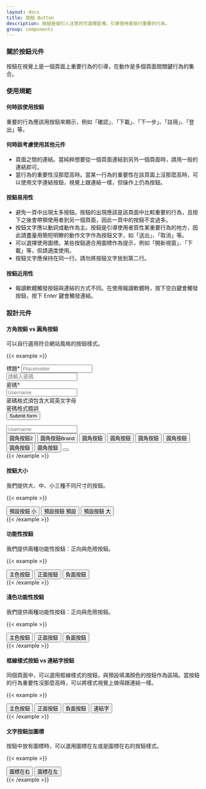 ```yaml
---
layout: docs
title: 按鈕 Button
description: 按鈕是個引人注意的可選擇區塊，引導使用者執行重要的行為。
group: components
---
```


### 關於按鈕元件

按鈕在視覺上是一個頁面上重要行為的引導，在動作是多個頁面間關鍵行為的集合。

### 使用規範

#### 何時該使用按鈕

重要的行為應該用按鈕來顯示，例如「確認」、「下載」、「下一步」、「註冊」、「登出」等。

#### 何時該考慮使用其他元件
- 頁面之間的連結。當純粹想要從一個頁面連結到另外一個頁面時，請用一般的連結即可。
- 當行為的重要性沒那麼高時。當某一行為的重要性在該頁面上沒那麼高時，可以使用文字連結按鈕，視覺上跟連結一樣，但操作上仍為按鈕。

#### 按鈕易用性
- 避免一頁中出現太多按鈕。按鈕的出現應該是該頁面中比較重要的行為，且按下之後會帶領使用者到另一個頁面，因此一頁中的按鈕不宜過多。
- 按鈕文字應以動詞或動作為主。按鈕是引導使用者質性某重要行為的地方，因此請盡量用簡短明瞭的動作文字作為按鈕文字，如「送出」、「取消」等。
- 可以選擇使用圖標。某些按鈕適合用圖標作為提示，例如「開新視窗」、「下載」等，但請適度使用。
- 按鈕文字應保持在同一行。請勿將按鈕文字放到第二行。

#### 按鈕近用性
- 報讀軟體觸發按鈕與連結的方式不同。在使用報讀軟體時，按下空白鍵會觸發按鈕，按下 Enter 鍵會觸發連結。

### 設計元件

#### 方角按鈕 vs 圓角按鈕

可以自行選用符合網站風格的按鈕樣式。

{{< example >}}
<div class="mb-3">
  <label for="exampleFormControlInput1" class="form-label">標題<span class="required">*</span></label>
  <input type="text" class="form-control" id="exampleFormControlInput1" placeholder="Placeholder">
</div>

<div class="input-group input-group-icon">
  <i class="input-group-prepend-icon bi bi-key-fill"></i>
  <input type="text" class="form-control form-control" id="Input2" placeholder="請輸入密碼" aria-label="Input2" aria-describedby="Input2">
</div>

<form class="needs-validation" novalidate>
  <label for="password" class="form-label form-label-sm">密碼<span class="required">*</span></label>
  <div class="input-group input-group-icon mb-3 has-validation">
    <i class="input-group-prepend-icon input-group-prepend-icon-lg bi bi-key-fill"></i>
    <input type="text" class="form-control form-control-lg" id="password" placeholder="Username" aria-label="password" aria-describedby="basic-addon1" required>
    <i class="input-group-append-icon bi bi-key-fill"></i>
    <div class="input-hint">密碼格式須包含大寫英文字母</div>
    <div class="invalid-feedback">
      <i class="bi bi-slash-circle icon"></i>密碼格式錯誤
    </div>
  </div>
  <button class="btn btn-primary" type="submit">Submit form</button>
</form>

<div class="input-group">
<i class="input-group-icon bi bi-key-fill"></i>
<input type="text" class="form-control" id="password" placeholder="Username" aria-label="password" aria-describedby="basic-addon1" required>
<i class="input-group-icon-right bi bi-key-fill"></i>
</div>

<script>


    // Fetch all the forms we want to apply custom Bootstrap validation styles to
    var forms = document.querySelectorAll('.needs-validation')

    // Loop over them and prevent submission
    Array.prototype.slice.call(forms)
      .forEach(function (form) {
        form.addEventListener('submit', function (event) {
          if (!form.checkValidity()) {
            event.preventDefault()
            event.stopPropagation()
          }

          form.classList.add('was-validated')
        }, false)
      })

</script>

<div class="row text-center">
  <div class="col">
    <button type="button" class="btn btn-primary"><span>圓角按鈕</span><span class="badge badge-numerical">2</span></button>
    <button type="button" class="btn btn-primary"><span>圓角按鈕</span><span class="badge">Brand</span></button>
    <button type="button" class="btn btn-primary">圓角按鈕</button>
    <button type="button" class="btn btn-secondary">圓角按鈕</button>
    <button type="button" class="btn btn-semi-secondary">圓角按鈕</button>
    <button type="button" class="btn btn-tertiary">圓角按鈕</button>
    <button type="button" class="btn btn-negative">圓角按鈕</button>
    <button type="button" class="btn btn-positive">圓角按鈕</button>
    <button type="button" class="btn btn-primary"><i class="bi bi-arrow-counterclockwise"></i></button>
  </div>
</div>
{{< /example >}}

#### 按鈕大小

我們提供大、中、小三種不同尺寸的按鈕。

{{< example >}}
<div class="row text-center">
  <div class="col">
    <button type="button" class="btn btn-primary btn-sm">預設按鈕 小</button>
    <button type="button" class="btn btn-primary">預設按鈕 預設</button>
    <button type="button" class="btn btn-primary btn-lg">預設按鈕 大</button>
  </div>
</div>
{{< /example >}}


#### 功能性按鈕
我們提供兩種功能性按鈕：正向與危險按鈕。

{{< example >}}
<div class="row text-center">
  <div class="col">
    <button type="button" class="btn btn-primary">主色按鈕</button>
    <button type="button" class="btn btn-positive">正面按鈕</button>
    <button type="button" class="btn btn-negative">負面按鈕</button>
  </div>
</div>
{{< /example >}}

#### 淺色功能性按鈕

我們提供兩種功能性按鈕：正向與危險按鈕。

{{< example >}}
<div class="row text-center">
  <div class="col">
    <button type="button" class="btn btn-primary-flat">主色按鈕</button>
    <button type="button" class="btn btn-positive-flat">正面按鈕</button>
    <button type="button" class="btn btn-negative-flat">負面按鈕</button>
  </div>
</div>
{{< /example >}}


#### 框線樣式按鈕  vs 連結字按鈕

同個頁面中，可以選用框線樣式的按鈕，與預設填滿顏色的按鈕作為區隔。當按鈕的行為重要性沒那麼高時，可以將樣式視覺上做得跟連結一樣。

{{< example >}}
<div class="row text-center">
  <div class="col">
    <button type="button" class="btn btn-outline-brand">主色按鈕</button>
    <button type="button" class="btn btn-outline-positive">正面按鈕</button>
    <button type="button" class="btn btn-outline-negative">負面按鈕</button>
    <button type="button" class="btn btn-link">連結字</button>
  </div>
</div>
{{< /example >}}


#### 文字按鈕加圖標

按鈕中放有圖標時，可以選用圖標在左或是圖標在右的按鈕樣式。

{{< example >}}
<div class="row text-center">
  <div class="col">
    <button type="button" class="btn btn-primary"><span>圖標在右</span><i class="bi bi-arrow-counterclockwise"></i></button>
    <button type="button" class="btn btn-primary"><i class="bi bi-arrow-counterclockwise"></i><span>圖標在左</span></button>
  </div>
</div>
{{< /example >}}
